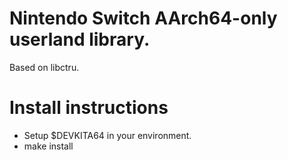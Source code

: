 # Nintendo Switch AArch64-only userland library.
Based on libctru.

# Install instructions
* Setup $DEVKITA64 in your environment.
* make install
